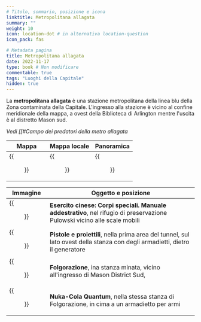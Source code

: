 ```yaml
---
# Titolo, sommario, posizione e icona
linktitle: Metropolitana allagata
summary: ""
weight: 10
icon: location-dot # in alternativa location-question
icon_pack: fas

# Metadata pagina
title: Metropolitana allagata
date: 2022-11-17
type: book # Non modificare
commentable: true
tags: "Luoghi della Capitale"
hidden: true
---
```


<div class="fo3">

La **metropolitana allagata** è una stazione metropolitana della linea blu della Zona contaminata della Capitale. L'ingresso alla stazione è vicino al confine meridionale della mappa, a ovest della Biblioteca di Arlington mentre l'uscita è al distretto Mason sud.

*Vedi [[#Campo dei predatori della metro allagata*

| Mappa | Mappa locale | Panoramica |
| ----- | ------------ | ---------- |
|  {{<figure src="fo3/Minuteman_Metro_loc.webp">}} | {{<figure src="fo3/Metro_Flooded_Metro.webp">}}  |  {{<figure src="fo3/Flooded_Metro_interior.webp">}} |

| Immagine                                           | Oggetto e posizione                                                                                                           |
| -------------------------------------------------- | ----------------------------------------------------------------------------------------------------------------------------- |
| {{<figure src="fo3/Flooded_metro_Pulaski.webp">}}                    | **Esercito cinese: Corpi speciali. Manuale addestrativo**, nel rifugio di preservazione Pulowski vicino alle scale mobili     |
| {{<figure src="fo3/Guns_and_Bullets_Minutemen_Metro_station.webp">}} | **Pistole e proiettili**, nella prima area del tunnel, sul lato ovest della stanza con degli armadietti, dietro il generatore | 
| {{<figure src="fo3/Shocker_glove_(note)_Minuteman_MS.webp">}}        | **Folgorazione**, ina stanza minata, vicino all'ingresso di Mason District Sud,                                               |
| {{<figure src="fo3/NCQ_Minutemen_Metro_station.jpg">}}               | **Nuka-Cola Quantum**, nella stessa stanza di Folgorazione, in cima a un armadietto per armi                                  |

</div>